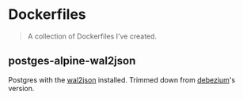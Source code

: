 # Dockerfiles

> A collection of Dockerfiles I've created.


## postges-alpine-wal2json

Postgres with the [wal2json](https://github.com/eulerto/wal2json) installed. Trimmed down from [debezium](https://github.com/debezium/docker-images/tree/master/postgres/11-alpine)'s version.
